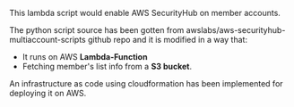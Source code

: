 
This lambda script would enable AWS SecurityHub on member accounts.

The python script source has been gotten from awslabs/aws-securityhub-multiaccount-scripts github repo and it is modified in a way that:
- It runs on AWS **Lambda-Function**
- Fetching member's list info from a **S3 bucket**.

An infrastructure as code using cloudformation has been implemented for deploying it on AWS.
